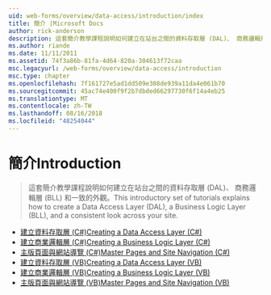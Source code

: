 ```yaml
---
uid: web-forms/overview/data-access/introduction/index
title: 簡介 |Microsoft Docs
author: rick-anderson
description: 這套簡介教學課程說明如何建立在站台之間的資料存取層 (DAL)、 商務邏輯層 (BLL) 和一致的外觀。
ms.author: riande
ms.date: 11/11/2011
ms.assetid: 74f3a86b-81fa-4d64-820a-304613f72caa
msc.legacyurl: /web-forms/overview/data-access/introduction
msc.type: chapter
ms.openlocfilehash: 7f161727e5ad1dd509e308de939a11da4e061b70
ms.sourcegitcommit: 45ac74e400f9f2b7dbded66297730f6f14a4eb25
ms.translationtype: MT
ms.contentlocale: zh-TW
ms.lasthandoff: 08/16/2018
ms.locfileid: "48254044"
---
```

<a name="introduction"></a><span data-ttu-id="4c770-103">簡介</span><span class="sxs-lookup"><span data-stu-id="4c770-103">Introduction</span></span>
====================
> <span data-ttu-id="4c770-104">這套簡介教學課程說明如何建立在站台之間的資料存取層 (DAL)、 商務邏輯層 (BLL) 和一致的外觀。</span><span class="sxs-lookup"><span data-stu-id="4c770-104">This introductory set of tutorials explains how to create a Data Access Layer (DAL), a Business Logic Layer (BLL), and a consistent look across your site.</span></span>


- [<span data-ttu-id="4c770-105">建立資料存取層 (C#)</span><span class="sxs-lookup"><span data-stu-id="4c770-105">Creating a Data Access Layer (C#)</span></span>](creating-a-data-access-layer-cs.md)
- [<span data-ttu-id="4c770-106">建立商業邏輯層 (C#)</span><span class="sxs-lookup"><span data-stu-id="4c770-106">Creating a Business Logic Layer (C#)</span></span>](creating-a-business-logic-layer-cs.md)
- [<span data-ttu-id="4c770-107">主版頁面與網站導覽 (C#)</span><span class="sxs-lookup"><span data-stu-id="4c770-107">Master Pages and Site Navigation (C#)</span></span>](master-pages-and-site-navigation-cs.md)
- [<span data-ttu-id="4c770-108">建立資料存取層 (VB)</span><span class="sxs-lookup"><span data-stu-id="4c770-108">Creating a Data Access Layer (VB)</span></span>](creating-a-data-access-layer-vb.md)
- [<span data-ttu-id="4c770-109">建立商業邏輯層 (VB)</span><span class="sxs-lookup"><span data-stu-id="4c770-109">Creating a Business Logic Layer (VB)</span></span>](creating-a-business-logic-layer-vb.md)
- [<span data-ttu-id="4c770-110">主版頁面與網站導覽 (VB)</span><span class="sxs-lookup"><span data-stu-id="4c770-110">Master Pages and Site Navigation (VB)</span></span>](master-pages-and-site-navigation-vb.md)
